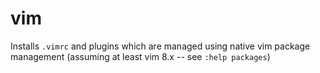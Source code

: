 # vim

Installs `.vimrc` and plugins which are managed using native vim package
management (assuming at least vim 8.x -- see `:help packages`)
